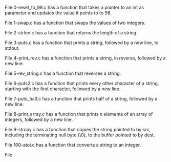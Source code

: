 File 0-reset_to_98.c has a function that takes a pointer to an int as parameter and updates the value it points to to 98.

File 1-swap.c has a function that swaps the values of two integers.

File 2-strlen.c has a function that returns the length of a string. 

File 3-puts.c has a function that prints a string, followed by a new line, to stdout.

File 4-print_rev.c has a function that prints a string, in reverse, followed by a new line.

File 5-rev_string.c has a function that reverses a string.

File 6-puts2.c has a function that prints every other character of a string, starting with the first character, followed by a new line.

File 7-puts_half.c has a function that prints half of a string, followed by a new line.

File 8-print_array.c has a function that prints n elements of an array of integers, followed by a new line.

File 9-strcpy.c has a function that copies the string pointed to by src, including the terminating null byte (\0), to the buffer pointed to by dest.

File 100-atoi.c has a function that converts a string to an integer.

File 
